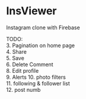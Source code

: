 # InsViewer
Instagram clone with Firebase

TODO:  
3. Pagination on home page  
4. Share  
5. Save  
6. Delete Comment  
8. Edit profile  
9. Alerts
10. photo filters  
11. following & follower list  
12. post numb
